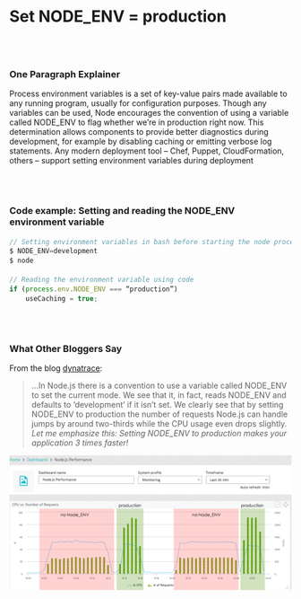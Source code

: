 # Set NODE_ENV = production

<br/><br/>

### One Paragraph Explainer

Process environment variables is a set of key-value pairs made available to any running program, usually for configuration purposes. Though any variables can be used, Node encourages the convention of using a variable called NODE_ENV to flag whether we’re in production right now. This determination allows components to provide better diagnostics during development, for example by disabling caching or emitting verbose log statements. Any modern deployment tool – Chef, Puppet, CloudFormation, others – support setting environment variables during deployment

<br/><br/>

### Code example: Setting and reading the NODE_ENV environment variable

```javascript
// Setting environment variables in bash before starting the node process
$ NODE_ENV=development
$ node

// Reading the environment variable using code
if (process.env.NODE_ENV === “production”)
    useCaching = true;
```

<br/><br/>

### What Other Bloggers Say

From the blog [dynatrace](https://www.dynatrace.com/blog/the-drastic-effects-of-omitting-node_env-in-your-express-js-applications/):
> ...In Node.js there is a convention to use a variable called NODE_ENV to set the current mode. We see that it, in fact, reads NODE_ENV and defaults to ‘development’ if it isn’t set. We clearly see that by setting NODE_ENV to production the number of requests Node.js can handle jumps by around two-thirds while the CPU usage even drops slightly. *Let me emphasize this: Setting NODE_ENV to production makes your application 3 times faster!*

![NODE_ENV=production](../../assets/images/setnodeenv1.png "NODE_ENV=production")

<br/><br/>

